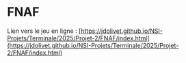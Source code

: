 # FNAF

Lien vers le jeu en ligne : [https://jdolivet.github.io/NSI-Projets/Terminale/2025/Projet-2/FNAF/index.html](https://jdolivet.github.io/NSI-Projets/Terminale/2025/Projet-2/FNAF/index.html)
